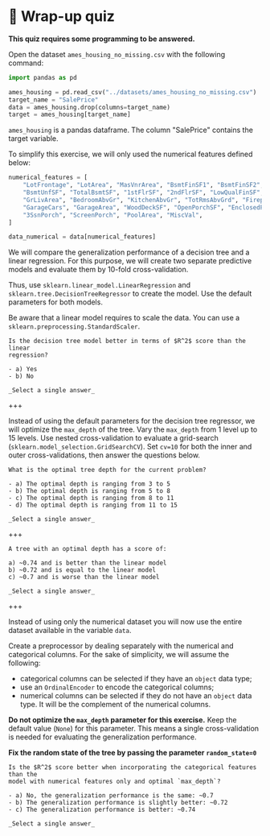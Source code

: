 # 🏁 Wrap-up quiz

**This quiz requires some programming to be answered.**

Open the dataset `ames_housing_no_missing.csv` with the following command:

```python
import pandas as pd

ames_housing = pd.read_csv("../datasets/ames_housing_no_missing.csv")
target_name = "SalePrice"
data = ames_housing.drop(columns=target_name)
target = ames_housing[target_name]
```

`ames_housing` is a pandas dataframe. The column "SalePrice" contains the
target variable.

To simplify this exercise, we will only used the numerical features defined
below:

```python
numerical_features = [
    "LotFrontage", "LotArea", "MasVnrArea", "BsmtFinSF1", "BsmtFinSF2",
    "BsmtUnfSF", "TotalBsmtSF", "1stFlrSF", "2ndFlrSF", "LowQualFinSF",
    "GrLivArea", "BedroomAbvGr", "KitchenAbvGr", "TotRmsAbvGrd", "Fireplaces",
    "GarageCars", "GarageArea", "WoodDeckSF", "OpenPorchSF", "EnclosedPorch",
    "3SsnPorch", "ScreenPorch", "PoolArea", "MiscVal",
]

data_numerical = data[numerical_features]
```

We will compare the generalization performance of a decision tree and a linear
regression. For this purpose, we will create two separate predictive models
and evaluate them by 10-fold cross-validation.

Thus, use `sklearn.linear_model.LinearRegression` and
`sklearn.tree.DecisionTreeRegressor` to create the model. Use the default
parameters for both models.

Be aware that a linear model requires to scale the data. You can use a
`sklearn.preprocessing.StandardScaler`.

```{admonition} Question
Is the decision tree model better in terms of $R^2$ score than the linear
regression?

- a) Yes
- b) No

_Select a single answer_
```

+++

Instead of using the default parameters for the decision tree regressor, we will
optimize the `max_depth` of the tree. Vary the `max_depth` from 1 level up to 15
levels. Use nested cross-validation to evaluate a grid-search
(`sklearn.model_selection.GridSearchCV`). Set `cv=10` for both the inner and
outer cross-validations, then answer the questions below.

```{admonition} Question
What is the optimal tree depth for the current problem?

- a) The optimal depth is ranging from 3 to 5
- b) The optimal depth is ranging from 5 to 8
- c) The optimal depth is ranging from 8 to 11
- d) The optimal depth is ranging from 11 to 15

_Select a single answer_
```

+++

```{admonition} Question
A tree with an optimal depth has a score of:

a) ~0.74 and is better than the linear model
b) ~0.72 and is equal to the linear model
c) ~0.7 and is worse than the linear model

_Select a single answer_
```

+++

Instead of using only the numerical dataset you will now use the entire dataset
available in the variable `data`.

Create a preprocessor by dealing separately with the numerical and categorical
columns. For the sake of simplicity, we will assume the following:

- categorical columns can be selected if they have an `object` data type;
- use an `OrdinalEncoder` to encode the categorical columns;
- numerical columns can be selected if they do not have an `object` data type.
  It will be the complement of the numerical columns.

**Do not optimize the `max_depth` parameter for this exercise.** Keep the
default value (`None`) for this parameter. This means a single cross-validation
is needed for evaluating the generalization performance.

**Fix the random state of the tree by passing the parameter `random_state=0`**

```{admonition} Question
Is the $R^2$ score better when incorporating the categorical features than the
model with numerical features only and optimal `max_depth`?

- a) No, the generalization performance is the same: ~0.7
- b) The generalization performance is slightly better: ~0.72
- c) The generalization performance is better: ~0.74

_Select a single answer_
```
